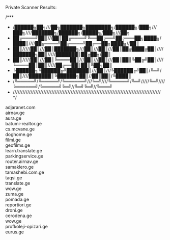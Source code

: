 Private Scanner Results: 


/***<br/>
 *    /██████╗██╗///██╗███████╗████████╗/██████╗/███╗///███╗////███████╗/██████╗/█████╗/███╗///██╗<br/>
 *    ██╔════╝██║///██║██╔════╝╚══██╔══╝██╔═══██╗████╗/████║////██╔════╝██╔════╝██╔══██╗████╗//██║<br/>
 *    ██║/////██║///██║███████╗///██║///██║///██║██╔████╔██║////███████╗██║/////███████║██╔██╗/██║<br/>
 *    ██║/////██║///██║╚════██║///██║///██║///██║██║╚██╔╝██║////╚════██║██║/////██╔══██║██║╚██╗██║<br/>
 *    ╚██████╗╚██████╔╝███████║///██║///╚██████╔╝██║/╚═╝/██║////███████║╚██████╗██║//██║██║/╚████║<br/>
 *    /╚═════╝/╚═════╝/╚══════╝///╚═╝////╚═════╝/╚═╝/////╚═╝////╚══════╝/╚═════╝╚═╝//╚═╝╚═╝//╚═══╝<br/>
 *    ////////////////////////////////////////////////////////////////////////////////////////////<br/>
 */<br/>


adjaranet.com<br/>
airnav.ge<br/>
aura.ge<br/>
batumi-realtor.ge<br/>
cs.mcvane.ge<br/>
doghome.ge<br/>
filmi.ge<br/>
geofilms.ge<br/>
learn.translate.ge<br/>
parkingservice.ge<br/>
router.airnav.ge<br/>
samaklero.ge<br/>
tamashebi.com.ge<br/>
taqsi.ge<br/>
translate.ge<br/>
wow.ge<br/>
zuma.ge<br/>
pomada.ge<br/>
reportiori.ge<br/>
droni.ge<br/>
cerodena.ge<br/>
wow.ge<br/>
profkoleji-opizari.ge<br/>
eurus.ge<br/>